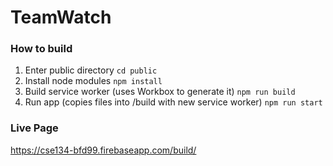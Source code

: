 # TeamWatch

### How to build
1) Enter public directory
`cd public`
2) Install node modules
`npm install`
3) Build service worker (uses Workbox to generate it)
`npm run build`
4) Run app (copies files into /build with new service worker)
`npm run start`

### Live Page
https://cse134-bfd99.firebaseapp.com/build/

